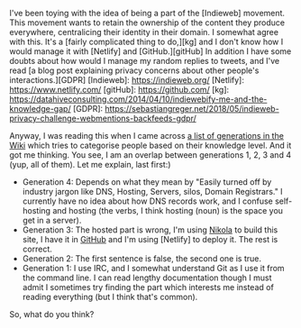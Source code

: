 <!--
.. title: Do I have no generation?
.. slug: do-i-have-no-generation
.. date: 2019-11-03 12:00:00+01:00
.. tags: indieweb,meta
.. category: 
.. link: 
.. description: 
.. type: text
-->

I've been toying with the idea of being a part of the [Indieweb] movement. This movement wants to retain the ownership of the content they produce everywhere, centralicing their identity in their domain. I somewhat agree with this. It's a [fairly complicated thing to do,][kg] and I don't know how I would manage it with [Netlify] and [GitHub.][gitHub] In addition I have some doubts about how would I manage my random replies to tweets, and I've read [a blog post explaining privacy concerns about other people's interactions.][GDPR]
[Indieweb]: https://indieweb.org/
[Netlify]: https://www.netlify.com/
[gitHub]: https://github.com/
[kg]: https://datahiveconsulting.com/2014/04/10/indiewebify-me-and-the-knowledge-gap/
[GDPR]: https://sebastiangreger.net/2018/05/indieweb-privacy-challenge-webmentions-backfeeds-gdpr/

Anyway, I was reading this when I came across [a list of generations in the Wiki][generations] which tries to categorise people based on their knowledge level. And it got me thinking. You see, I am an overlap between generations 1, 2, 3 and 4 (yup, all of them). Let me explain, last first:)

* Generation 4: Depends on what they mean by "Easily turned off by industry jargon like DNS, Hosting, Servers, silos, Domain Registrars." I currently have no idea about how DNS records work, and I confuse self-hosting and hosting (the verbs, I think hosting (noun) is the space you get in a server).
* Generation 3: The hosted part is wrong, I'm using [Nikola] to build this site, I have it in [GitHub][source] and I'm using [Netlify] to deploy it. The rest is correct.
* Generation 2: The first sentence is false, the second one is true.
* Generation 1: I use IRC, and I somewhat understand Git as I use it from the command line. I can read lengthy documentation though I must admit I sometimes try finding the part which interests me instead of reading everything (but I think that's common).

[generations]: https://indieweb.org/generations
[Nikola]: https://getnikola.com/
[source]: https://github.com/sukiletxe/sukiletxe.eu

So, what do you think?
